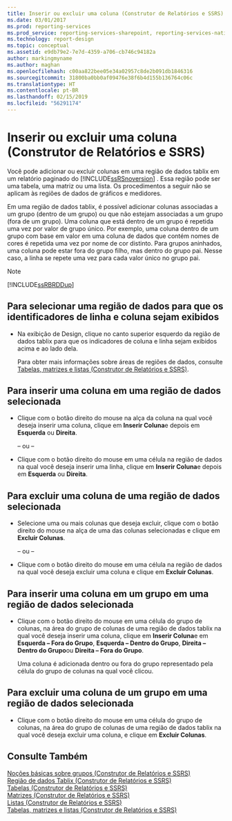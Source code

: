 ```yaml
---
title: Inserir ou excluir uma coluna (Construtor de Relatórios e SSRS) | Microsoft Docs
ms.date: 03/01/2017
ms.prod: reporting-services
ms.prod_service: reporting-services-sharepoint, reporting-services-native
ms.technology: report-design
ms.topic: conceptual
ms.assetid: e9db79e2-7e7d-4359-a706-cb746c94182a
author: markingmyname
ms.author: maghan
ms.openlocfilehash: c00aa822bee05e34a02957c8de2b091db1846316
ms.sourcegitcommit: 31800ba0bb0af09476e38f6b4d155b136764c06c
ms.translationtype: HT
ms.contentlocale: pt-BR
ms.lasthandoff: 02/15/2019
ms.locfileid: "56291174"
---
```

# <a name="insert-or-delete-a-column-report-builder-and-ssrs"></a>Inserir ou excluir uma coluna (Construtor de Relatórios e SSRS)
  Você pode adicionar ou excluir colunas em uma região de dados tablix em um relatório paginado do [!INCLUDE[ssRSnoversion](../../includes/ssrsnoversion-md.md)] . Essa região pode ser uma tabela, uma matriz ou uma lista. Os procedimentos a seguir não se aplicam às regiões de dados de gráficos e medidores.  
  
 Em uma região de dados tablix, é possível adicionar colunas associadas a um grupo (dentro de um grupo) ou que não estejam associadas a um grupo (fora de um grupo). Uma coluna que está dentro de um grupo é repetida uma vez por valor de grupo único. Por exemplo, uma coluna dentro de um grupo com base em valor em uma coluna de dados que contém nomes de cores é repetida uma vez por nome de cor distinto. Para grupos aninhados, uma coluna pode estar fora do grupo filho, mas dentro do grupo pai. Nesse caso, a linha se repete uma vez para cada valor único no grupo pai.  
  
> [!NOTE]  
>  [!INCLUDE[ssRBRDDup](../../includes/ssrbrddup-md.md)]  
  
## <a name="to-select-a-data-region-so-that-the-row-and-column-handles-appear"></a>Para selecionar uma região de dados para que os identificadores de linha e coluna sejam exibidos  
  
-   Na exibição de Design, clique no canto superior esquerdo da região de dados tablix para que os indicadores de coluna e linha sejam exibidos acima e ao lado dela.  
  
     Para obter mais informações sobre áreas de regiões de dados, consulte [Tabelas, matrizes e listas &#40;Construtor de Relatórios e SSRS&#41;](../../reporting-services/report-design/tables-matrices-and-lists-report-builder-and-ssrs.md).  
  
## <a name="to-insert-a-column-in-a-selected-data-region"></a>Para inserir uma coluna em uma região de dados selecionada  
  
-   Clique com o botão direito do mouse na alça da coluna na qual você deseja inserir uma coluna, clique em **Inserir Coluna**e depois em **Esquerda** ou **Direita**.  
  
     – ou –  
  
-   Clique com o botão direito do mouse em uma célula na região de dados na qual você deseja inserir uma linha, clique em **Inserir Coluna**e depois em **Esquerda** ou **Direita**.  
  
## <a name="to-delete-a-column-from-a-selected-data-region"></a>Para excluir uma coluna de uma região de dados selecionada  
  
-   Selecione uma ou mais colunas que deseja excluir, clique com o botão direito do mouse na alça de uma das colunas selecionadas e clique em **Excluir Colunas**.  
  
     – ou –  
  
-   Clique com o botão direito do mouse em uma célula na região de dados na qual você deseja excluir uma coluna e clique em **Excluir Colunas**.  
  
## <a name="to-insert-a-column-in-a-group-in-a-selected-data-region"></a>Para inserir uma coluna em um grupo em uma região de dados selecionada  
  
-   Clique com o botão direito do mouse em uma célula do grupo de colunas, na área do grupo de colunas de uma região de dados tablix na qual você deseja inserir uma coluna, clique em **Inserir Coluna**e em **Esquerda – Fora do Grupo**, **Esquerda – Dentro do Grupo**, **Direita – Dentro do Grupo**ou **Direita – Fora do Grupo**.  
  
     Uma coluna é adicionada dentro ou fora do grupo representado pela célula do grupo de colunas na qual você clicou.  
  
## <a name="to-delete-a-column-from-a-group-in-a-selected-data-region"></a>Para excluir uma coluna de um grupo em uma região de dados selecionada  
  
-   Clique com o botão direito do mouse em uma célula do grupo de colunas, na área do grupo de colunas de uma região de dados tablix na qual você deseja excluir uma coluna, e clique em **Excluir Colunas**.  
  
## <a name="see-also"></a>Consulte Também  
 [Noções básicas sobre grupos &#40;Construtor de Relatórios e SSRS&#41;](../../reporting-services/report-design/understanding-groups-report-builder-and-ssrs.md)   
 [Região de dados Tablix &#40;Construtor de Relatórios e SSRS&#41;](../../reporting-services/report-design/tablix-data-region-report-builder-and-ssrs.md)   
 [Tabelas &#40;Construtor de Relatórios e SSRS&#41;](../../reporting-services/report-design/tables-report-builder-and-ssrs.md)   
 [Matrizes &#40;Construtor de Relatórios e SSRS&#41;](../../reporting-services/report-design/create-a-matrix-report-builder-and-ssrs.md)   
 [Listas &#40;Construtor de Relatórios e SSRS&#41;](../../reporting-services/report-design/create-invoices-and-forms-with-lists-report-builder-and-ssrs.md)      
 [Tabelas, matrizes e listas &#40;Construtor de Relatórios e SSRS&#41;](../../reporting-services/report-design/tables-matrices-and-lists-report-builder-and-ssrs.md)  
  
  
